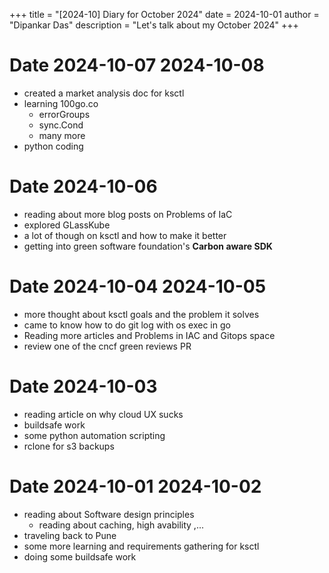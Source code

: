 +++
title = "[2024-10] Diary for October 2024"
date = 2024-10-01
author = "Dipankar Das"
description = "Let's talk about my October 2024"
+++

# Date 2024-10-07 2024-10-08
* created a market analysis doc for ksctl
* learning 100go.co
  * errorGroups
  * sync.Cond
  * many more
* python coding

# Date 2024-10-06
* reading about more blog posts on Problems of IaC 
* explored GLassKube
* a lot of though on ksctl and how to make it better
* getting into green software foundation's **Carbon aware SDK**

# Date 2024-10-04 2024-10-05
* more thought about ksctl goals and the problem it solves
* came to know how to do git log with os exec in go
* Reading more articles and Problems in IAC and Gitops space
* review one of the cncf green reviews PR

# Date 2024-10-03
* reading article on why cloud UX sucks
* buildsafe work
* some python automation scripting
* rclone for s3 backups

# Date 2024-10-01 2024-10-02
* reading about Software design principles
  * reading about caching, high avability ,...
* traveling back to Pune
* some more learning and requirements gathering for ksctl
* doing some buildsafe work
